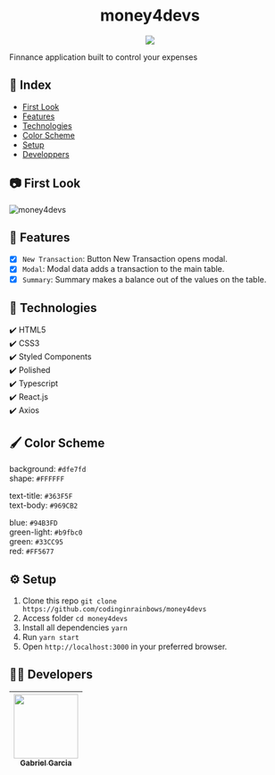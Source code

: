 <h1 align="center"> money4devs </h1>

<p align="center">
<img src="http://img.shields.io/static/v1?label=STATUS&message=FINISHED&color=BLUE&style=for-the-badge"/>
</p>

Finnance application built to control your expenses
## :file_folder: Index
* [First Look](#camera-first-look)
* [Features](#hammer-features)
* [Technologies](#rocket-technologies)
* [Color Scheme](#paintbrush-color-scheme)
* [Setup](#gear-setup)
* [Developpers](#man_technologist-developers)

## :camera: First Look
![money4devs](https://user-images.githubusercontent.com/82886646/157505959-5ff54e59-2750-48fb-8b33-6e25dbd9b9eb.gif)

## :hammer: Features

- [x] `New Transaction`: Button New Transaction opens modal.
- [x] `Modal`: Modal data adds a transaction to the main table.
- [x] `Summary`: Summary makes a balance out of the values on the table.

## :rocket: Technologies

  ✔️ HTML5 <br>
  ✔️ CSS3 <br>
  ✔️ Styled Components<br>
  ✔️ Polished<br>
  ✔️ Typescript <br>
  ✔️ React.js <br>
  ✔️ Axios <br>

## :paintbrush: Color Scheme

background: `#dfe7fd` <br>
shape: `#FFFFFF` <br>

text-title: `#363F5F` <br>
text-body: `#969CB2` <br>

blue: `#94B3FD` <br>
green-light: `#b9fbc0` <br>
green: `#33CC95` <br>
red: `#FF5677` <br>

## :gear: Setup

1. Clone this repo `git clone https://github.com/codinginrainbows/money4devs`
2. Access folder `cd money4devs`
3. Install all dependencies `yarn` 
4. Run `yarn start`
5. Open `http://localhost:3000` in your preferred browser.

## :man_technologist: Developers

| [<img src="https://avatars.githubusercontent.com/u/82886646?v=4" width=115><br><sub>Gabriel Garcia</sub>](https://github.com/codinginrainbows)
| :---: |
